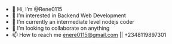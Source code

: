 - 👋 Hi, I’m @Rene0115
- 👀 I’m interested in Backend Web Development
- 🌱 I’m currently an intermediate level nodejs coder
- 💞️ I’m looking to collaborate on anything  
- 📫 How to reach me enere0115@gmail.com || +2348119897301

<!---
Rene0115/Rene0115 is a ✨ special ✨ repository because its `README.md` (this file) appears on your GitHub profile.
You can click the Preview link to take a look at your changes.
--->
